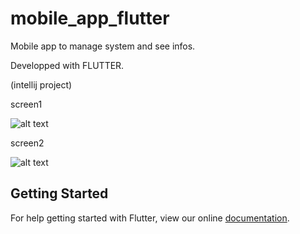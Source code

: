 # mobile_app_flutter

Mobile app to manage system and see infos.

Developped with FLUTTER. 

(intellij project)

screen1 

![alt text](/tree/master/images/mobile_1.jpg)


screen2

![alt text](/tree/master/images/mobile_2.jpg)

## Getting Started

For help getting started with Flutter, view our online
[documentation](https://flutter.io/).
